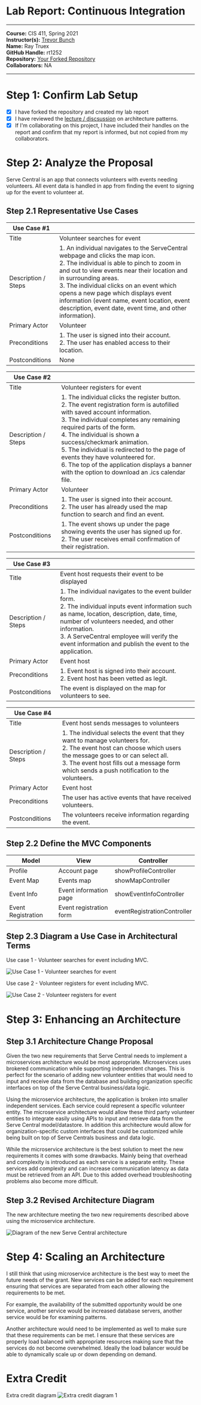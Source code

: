 # Lab Report: Continuous Integration
___
**Course:** CIS 411, Spring 2021  
**Instructor(s):** [Trevor Bunch](https://github.com/trevordbunch)  
**Name:** Ray Truex  
**GitHub Handle:** rt1252  
**Repository:** [Your Forked Repository](https://github.com/rt1252/cis411_lab2_arch)  
**Collaborators:** NA
___

# Step 1: Confirm Lab Setup
- [x] I have forked the repository and created my lab report
- [x] I have reviewed the [lecture / discsussion](../assets/04p1_SolutionArchitectures.pdf) on architecture patterns.
- [x] If I'm collaborating on this project, I have included their handles on the report and confirm that my report is informed, but not copied from my collaborators.

# Step 2: Analyze the Proposal
Serve Central is an app that connects volunteers with events needing volunteers. All event data is handled in app from finding the event to signing up for the event to volunteer at.

## Step 2.1 Representative Use Cases  

| Use Case #1 | |
|---|---|
| Title |Volunteer searches for event|
| Description / Steps |1. An individual navigates to the ServeCentral webpage and clicks the map icon. <br>2. The individual is able to pinch to zoom in and out to view events near their location and in surrounding areas. <br>3. The individual clicks on an event which opens a new page which displays event information (event name, event location, event description, event date, event time, and other information).|
| Primary Actor |Volunteer |
| Preconditions |1. The user is signed into their account.<br>2. The user has enabled access to their location. |
| Postconditions |None |

| Use Case #2 | |
|---|---|
| Title |Volunteer registers for event |
| Description / Steps |1. The individual clicks the register button.<br>2. The event registration form is autofilled with saved account information. <br>3. The individual completes any remaining required parts of the form. <br>4. The individual is shown a success/checkmark animation. <br>5. The individual is redirected to the page of events they have volunteered for.<br> 6. The top of the application displays a banner with the option to download an .ics calendar file.|
| Primary Actor |Volunteer |
| Preconditions |1. The user is signed into their account. <br>2. The user has already used the map function to search and find an event. |
| Postconditions |1. The event shows up under the page showing events the user has signed up for. <br>2. The user receives email confirmation of their registration. |

| Use Case #3 | |
|---|---|
| Title |Event host requests their event to be displayed |
| Description / Steps |1. The individual navigates to the event builder form. <br>2. The individual inputs event information such as name, location, description, date, time, number of volunteers needed, and other information. <br>3. A ServeCentral employee will verify the event information and publish the event to the application.|
| Primary Actor |Event host |
| Preconditions |1. Event host is signed into their account.<br>2. Event host has been vetted as legit. |
| Postconditions |The event is displayed on the map for volunteers to see. |

| Use Case #4 | |
|---|---|
| Title |Event host sends messages to volunteers |
| Description / Steps |1. The individual selects the event that they want to manage volunteers for. <br>2. The event host can choose which users the message goes to or can select all.<br>3. The event host fills out a message form which sends a push notification to the volunteers. |
| Primary Actor |Event host |
| Preconditions |The user has active events that have received volunteers. |
| Postconditions |The volunteers receive information regarding the event. |

## Step 2.2 Define the MVC Components

| Model              | View                    | Controller              |
|--------------------|-------------------------|-------------------------|
| Profile            | Account page            | showProfileController   |
| Event Map          | Events map              | showMapController       |
| Event Info         | Event information page  | showEventInfoController |
| Event Registration | Event registration form | eventRegistrationController        | 

## Step 2.3 Diagram a Use Case in Architectural Terms
Use case 1 - Volunteer searches for event including MVC.

![Use Case 1 - Volunteer searches for event](/assets/2_3_1.png)

Use case 2 - Volunteer registers for event including MVC.

![Use Case 2 - Volunteer registers for event](/assets/2_3_2.png)
# Step 3: Enhancing an Architecture

## Step 3.1 Architecture Change Proposal
Given the two new requirements that Serve Central needs to implement a microservices architecture would be most appropriate. Microservices uses brokered communication while supporting independent changes. This is perfect for the scenario of adding new volunteer entities that would need to input and receive data from the database and building organization specific interfaces on top of the Serve Central business/data logic. 

Using the microservice architecture, the application is broken into smaller independent services. Each service could represent a specific volunteer entity. The microservice architecture would allow these third party volunteer entities to integrate easily using APIs to input and retrieve data from the Serve Central model/datastore. In addition this architecture would allow for organization-specific custom interfaces that could be customized while being built on top of Serve Centrals business and data logic.

While the microservice architecture is the best solution to meet the new requirements it comes with some drawbacks. Mainly being that overhead and complexity is introduced as each service is a separate entity. These services add complexity and can increase communication latency as data must be retrieved from an API. Due to this added overhead troubleshooting problems also become more difficult.

## Step 3.2 Revised Architecture Diagram
The new architecture meeting the two new requirements described above using the microservice architecture.

![Diagram of the new Serve Central architecture](../assets/3_2_1.png)

# Step 4: Scaling an Architecture
I still think that using microservice architecture is the best way to meet the future needs of the grant. New services can be added for each requirement ensuring that services are separated from each other allowing the requirements to be met.

For example, the availability of the submitted opportunity would be one service, another service would be increased database servers, another service would be for examining patterns.

Another architecture would need to be implemented as well to make sure that these requirements can be met. I ensure that these services are properly load balanced with appropriate resources making sure that the services do not become overwhelmed. Ideally the load balancer would be able to dynamically scale up or down depending on demand. 

# Extra Credit
Extra credit diagram
![Extra credit diagram 1](/assets/ec_1.png)